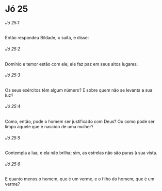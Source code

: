 # Jó 25

###### Jó 25:1

Então respondeu Bildade, o suíta, e disse:

###### Jó 25:2

Domínio e temor estão com ele; ele faz paz em seus altos lugares.

###### Jó 25:3

Os seus exércitos têm algum número? E sobre quem não se levanta a sua luz?

###### Jó 25:4

Como, então, pode o homem ser justificado com Deus? Ou como pode ser limpo aquele que é nascido de uma mulher?

###### Jó 25:5

Contempla a lua, e ela não brilha; sim, as estrelas não são puras à sua vista.

###### Jó 25:6

E quanto menos o homem, que é um verme, e o filho do homem, que é um verme?

